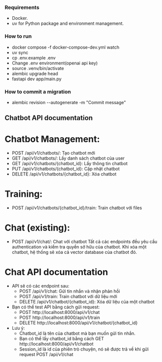 ### Requirements

- Docker.
- uv for Python package and environment management.

### How to run

- docker compose -f docker-compose-dev.yml watch
- uv sync
- cp .env.example .env
- Change .env environment(openai api key)
- source .venv/bin/activate
- alembic upgrade head
- fastapi dev app/main.py

### How to commit a migration

- alembic revision --autogenerate -m "Commit message"

## Chatbot API documentation

# Chatbot Management:

- POST /api/v1/chatbots/: Tạo chatbot mới
- GET /api/v1/chatbots/: Lấy danh sách chatbot của user
- GET /api/v1/chatbots/{chatbot_id}: Lấy thông tin chatbot
- PUT /api/v1/chatbots/{chatbot_id}: Cập nhật chatbot
- DELETE /api/v1/chatbots/{chatbot_id}: Xóa chatbot

# Training:

- POST /api/v1/chatbots/{chatbot_id}/train: Train chatbot với files

# Chat (existing):

- POST /api/v1/chat/: Chat với chatbot
  Tất cả các endpoints đều yêu cầu authentication và kiểm tra quyền sở hữu của chatbot. Khi xóa một chatbot, hệ thống sẽ xóa cả vector database của chatbot đó.

# Chat API documentation

- API sẽ có các endpoint sau:
  - POST /api/v1/chat: Gửi tin nhắn và nhận phản hồi
  - POST /api/v1/train: Train chatbot với dữ liệu mới
  - DELETE /api/v1/chatbot/{chatbot_id}: Xóa dữ liệu của một chatbot
- Bạn có thể test API bằng cách gửi request:
  - POST http://localhost:8000/api/v1/chat
  - POST http://localhost:8000/api/v1/train
  - DELETE http://localhost:8000/api/v1/chatbot/{chatbot_id}
- Lưu ý:
  - Chatbot_id là tên của chatbot mà bạn muốn gửi tin nhắn.
  - Bạn có thể lấy chatbot_id bằng cách GET http://localhost:8000/api/v1/chatbot
  - Session_id là id của phiên trò chuyện, nó sẽ được trả về khi gửi request POST /api/v1/chat
